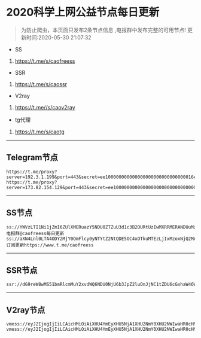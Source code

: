 
# 2020科学上网公益节点每日更新

>为防止爬虫，本页面只发布2条节点信息 ,电报群中发布完整的可用节点!
更新时间:2020-05-30 21:07:32

- SS     
1. https://t.me/s/caofreess
- SSR
1. https://t.me/s/caossr
- V2ray
1. https://t.me//s/caov2ray
- tg代理
1. https://t.me/s/caotg
----------


## Telegram节点

```
https://t.me/proxy?server=192.3.1.199&port=443&secret=ee100000000000000000000000000000016e6f64656a732e6f7267
https://t.me/proxy?server=173.82.154.129&port=443&secret=ee100000000000000000000000000000016e6f64656a732e6f7267
```

----------


## SS节点

```
ss://YWVzLTI1Ni1jZmI6ZUlXMERuazY5NDU0ZTZuU3d1c3B2OURtUzIwMXRRMERANDUuMzMuNTcuMTc4OjgwOTc=#电报群@caofreess每日更新
ss://aXN4Lnl0LTA4ODY2MjY0OmFlcy0yNTYtZ2NtQDE5OC4xOTkuMTEzLjIxMzoxNjQ2MA==#订阅更新https://www.t.me/caofreess

```
----------


## SSR节点

```
ssr://dG9reW8wMS51bmRlcmMuY2xvdWQ6NDU0NjU6b3JpZ2luOnJjNC1tZDU6cGxhaW46WmpaeVRHUnIvP29iZnNwYXJhbT0mcHJvdG9wYXJhbT0mcmVtYXJrcz02SzZpNlppRjVwdTA1cGF3YUhSMGNITTZMeTkzZDNjdWRDNXRaUzlqWVc5emMzST0mZ3JvdXA9Nks2aTZaaUY1cHUwNXBhd2FIUjBjSE02THk5M2QzY3VkQzV0WlM5allXOXpjM0k9

```
----------



## V2ray节点
```
vmess://eyJ2IjogIjIiLCAicHMiOiAiXHU4YmEyXHU5NjA1XHU2NmY0XHU2NWIwaHR0cHM6Ly93d3cudC5tZS9jYW92MnJheSIsICJhZGQiOiAiYnJpdGFnb29kLm1sIiwgInBvcnQiOiAiNDQzIiwgImlkIjogIjk5YjE3MTJlLTllNTMtMTFlYS05Y2NjLTU2MDAwMmM4YTljNCIsICJhaWQiOiAiNDYiLCAibmV0IjogIndzIiwgInR5cGUiOiAibm9uZSIsICJob3N0IjogImJyaXRhZ29vZC5tbCIsICJwYXRoIjogIi9xT2JqTVczeC8iLCAidGxzIjogInRscyJ9
vmess://eyJ2IjogIjIiLCAicHMiOiAiXHU4YmEyXHU5NjA1XHU2NmY0XHU2NWIwaHR0cHM6Ly93d3cudC5tZS9jYW92MnJheSIsICJhZGQiOiAicm9ja2V0Z29nby5tbCIsICJwb3J0IjogIjQ0MyIsICJpZCI6ICI0ZWZkYjU1NC05ZDUyLTExZWEtYjg3Ni01NjAwMDJjN2RmZjEiLCAiYWlkIjogIjQ2IiwgIm5ldCI6ICJ3cyIsICJ0eXBlIjogIm5vbmUiLCAiaG9zdCI6ICJyb2NrZXRnb2dvLm1sIiwgInBhdGgiOiAiL2g5Z1ZxaURPLyIsICJ0bHMiOiAidGxzIn0=

```



